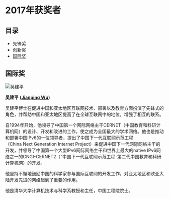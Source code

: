 2017年获奖者
==============

## 目录 ##


* 先锋奖
* 创新奖
* [国际奖](#国际奖)


## 国际奖 ##

![吴建平](https://www.internethalloffame.org/sites/default/files/inductees/Jianping%20Wu.png)

**吴建平** **([Jianping Wu](https://www.internethalloffame.org/inductees/jianping-wu))**

吴建平博士在促进中国和亚太地区互联网技术、部署以及教育方面扮演了先锋式的角色，并帮助中国和亚太地区提高了在全球互联网中的地位，增强了相互的联系。

自1994年开始，他领导了中国第一个网际网络主干CERNET（中国教育和科研计算机网）的设计、开发和改进的工作，使之成为全国最大的学术网络。他也是推动和部署中国IPv6的一位领导者，提出了中国下一代互联网示范工程（China Next Generation Internet Project）来促进中国下一代网际网络主干的开发，并领导了中国第一个大型IPv6网际网络主干和世界上最大的native IPv6网络之一的CNGI-CERNET2（“中国下一代互联网示范工程-第二代中国教育和科研计算机网）的开发。

他坚持不懈地鼓励中国的科学家参与国际互联网的开发工作，对亚太地区和欧亚大陆开发先进的网络起到了重要的作用。

他是清华大学计算机技术与科学系教授和主任，中国工程院院士。
